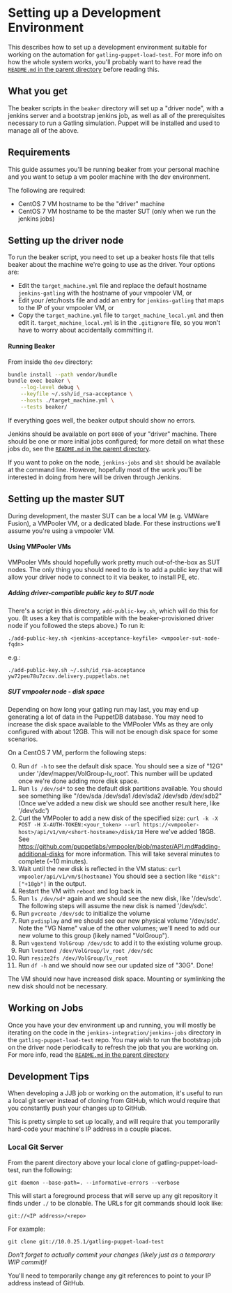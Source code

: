 # Setting up a Development Environment

This describes how to set up a development environment suitable for working on
the automation for `gatling-puppet-load-test`.  For more info on how the whole
system works, you'll probably want to have read the
[`README.md` in the parent directory](../README.md)
before reading this.

## What you get

The beaker scripts in the `beaker` directory will set up a "driver node", with a
jenkins server and a bootstrap jenkins job, as well as all of the prerequisites
necessary to run a Gatling simulation.  Puppet will be installed and used to manage
all of the above.

## Requirements
This guide assumes you'll be running beaker from your personal machine and you
want to setup a vm pooler machine with the dev environment.

The following are required:
* CentOS 7 VM hostname to be the "driver" machine
* CentOS 7 VM hostname to be the master SUT (only when we run the jenkins jobs)

## Setting up the driver node

To run the beaker script, you need to set up a beaker hosts file that tells beaker
about the machine we're going to use as the driver.  Your options are:

* Edit the `target_machine.yml` file and replace the default hostname `jenkins-gatling`
  with the hostname of your vmpooler VM, or
* Edit your /etc/hosts file and add an entry for `jenkins-gatling` that maps to
  the IP of your vmpooler VM, or
* Copy the `target_machine.yml` file to `target_machine_local.yml` and then edit
  it.  `target_machine_local.yml` is in the `.gitignore` file, so you won't have
  to worry about accidentally committing it.

#### Running Beaker

From inside the `dev` directory:
```bash
bundle install --path vendor/bundle
bundle exec beaker \
	--log-level debug \
	--keyfile ~/.ssh/id_rsa-acceptance \
	--hosts ./target_machine.yml \
	--tests beaker/
```

If everything goes well, the beaker output should show no errors.

Jenkins should be available on port `8080` of your "driver" machine.  There should
be one or more initial jobs configured; for more detail on what these jobs do,
see the [`README.md` in the parent directory](../README.md).

If you want to poke on the node,  `jenkins-jobs` and `sbt` should be
available at the command line.  However, hopefully most of the work you'll
be interested in doing from here will be driven through Jenkins.

## Setting up the master SUT

During development, the master SUT can be a local VM (e.g. VMWare Fusion), a
VMPooler VM, or a dedicated blade.  For these instructions we'll assume you're
using a vmpooler VM.

#### Using VMPooler VMs

VMPooler VMs should hopefully work pretty much out-of-the-box as SUT nodes.  The
only thing you should need to do is to add a public key that will allow your
driver node to connect to it via beaker, to install PE, etc.

##### Adding driver-compatible public key to SUT node

There's a script in this directory, `add-public-key.sh`, which will do this for you.
(It uses a key that is compatible with the beaker-provisioned driver node if you
followed the steps above.)  To run it:

    ./add-public-key.sh <jenkins-acceptance-keyfile> <vmpooler-sut-node-fqdn>

e.g.:

    ./add-public-key.sh ~/.ssh/id_rsa-acceptance  yw72peu78u7zcxv.delivery.puppetlabs.net

##### SUT vmpooler node - disk space

Depending on how long your gatling run may last, you may end up generating a lot
of data in the PuppetDB database.  You may need to increase the disk space available
to the VMPooler VMs as they are only configured with about 12GB. This will not be
enough disk space for some scenarios.

On a CentOS 7 VM, perform the following steps:

0.  Run `df -h` to see the default disk space. You should see a size of "12G"
    under '/dev/mapper/VolGroup-lv_root'. This number will be updated once we're
    done adding more disk space.
1.  Run `ls /dev/sd*` to see the default disk partitions available.
    You should see something like "/dev/sda /dev/sda1 /dev/sda2 /dev/sdb /dev/sdb2"
    (Once we've added a new disk we should see another result here, like '/dev/sdc')
2.  Curl the VMPooler to add a new disk of the specified size:
    `curl -k -X POST -H X-AUTH-TOKEN:<your_token> --url https://<vmpooler-host>/api/v1/vm/<short-hostname>/disk/18`
    Here we've added 18GB. See
    https://github.com/puppetlabs/vmpooler/blob/master/API.md#adding-additional-disks
    for more information. This will take several minutes to complete (~10
    minutes).
3.  Wait until the new disk is reflected in the VM status:
    `curl vmpooler/api/v1/vm/$(hostname)`
    You should see a section like `"disk": ["+18gb"]` in the output.
4.  Restart the VM with `reboot` and log back in.
5.  Run `ls /dev/sd*` again and we should see the new disk, like '/dev/sdc'.
    The following steps will assume the new disk is named '/dev/sdc'.
6.  Run `pvcreate /dev/sdc` to initialize the volume
7.  Run `pvdisplay` and we should see our new physical volume '/dev/sdc'.
    Note the "VG Name" value of the other volumes; we'll need to add our new
    volume to this group (likely named "VolGroup").
8.  Run `vgextend VolGroup /dev/sdc` to add it to the existing volume group.
9.  Run `lvextend /dev/VolGroup/lv_root /dev/sdc`
10. Run `resize2fs /dev/VolGroup/lv_root`
11. Run `df -h` and we should now see our updated size of "30G". Done!

The VM should now have increased disk space. Mounting or symlinking the new disk
should not be necessary.

## Working on Jobs

Once you have your dev environment up and running, you will mostly be iterating
on the code in the `jenkins-integration/jenkins-jobs` directory in the
`gatling-puppet-load-test` repo.  You may wish to run the bootstrap job on the
driver node periodically to refresh the job that you are working on.  For more
info, read the [`README.md` in the parent directory](../README.md)

## Development Tips

When developing a JJB job or working on the automation, it's useful to run a
local git server instead of cloning from GitHub, which would require that you
constantly push your changes up to GitHub.

This is pretty simple to set up locally, and will require that you temporarily
hard-code your machine's IP address in a couple places.

### Local Git Server

From the parent directory above your local clone of gatling-puppet-load-test,
run the following:

    git daemon --base-path=. --informative-errors --verbose

This will start a foreground process that will serve up any git repository it
finds under `./` to be clonable. The URLs for git commands should look like:

    git://<IP address>/<repo>

For example:

    git clone git://10.0.25.1/gatling-puppet-load-test

*Don't forget to actually commit your changes (likely just as a temporary WIP
commit)!*

You'll need to temporarily change any git references to point to your IP address
instead of GitHub.

